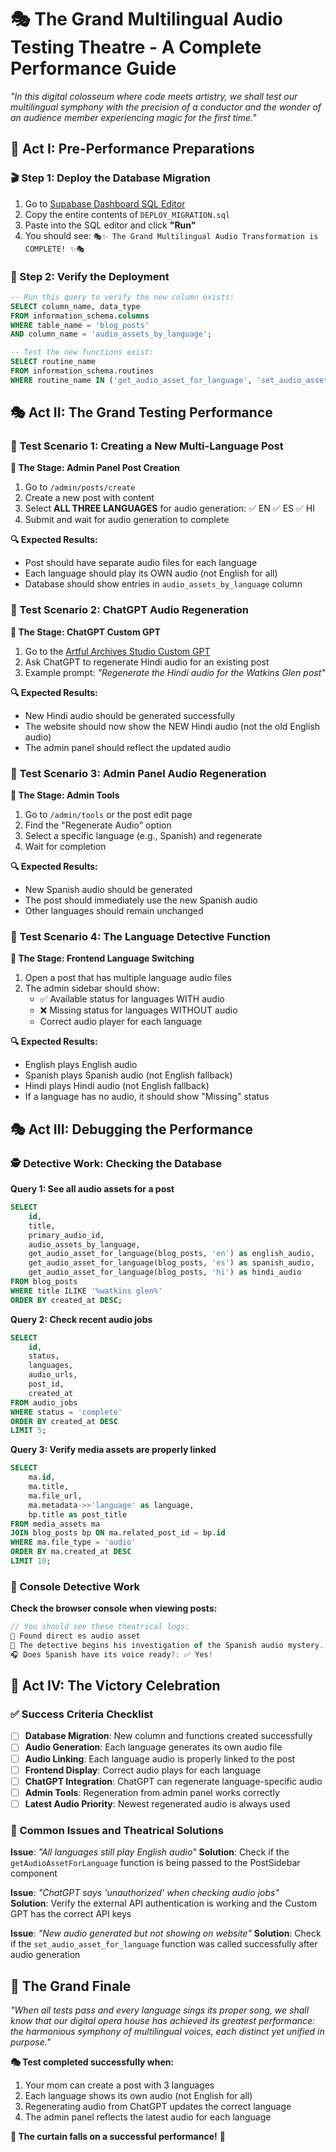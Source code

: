 # 🎭 The Grand Multilingual Audio Testing Theatre - A Complete Performance Guide

*"In this digital colosseum where code meets artistry, we shall test our multilingual symphony with the precision of a conductor and the wonder of an audience member experiencing magic for the first time."*

## 🎪 Act I: Pre-Performance Preparations

### 🎬 Step 1: Deploy the Database Migration
1. Go to [Supabase Dashboard SQL Editor](https://supabase.com/dashboard/project/tjkpliasdjpgunbhsiza/sql/new)
2. Copy the entire contents of `DEPLOY_MIGRATION.sql` 
3. Paste into the SQL editor and click **"Run"**
4. You should see: `🎭✨ The Grand Multilingual Audio Transformation is COMPLETE! ✨🎭`

### 🎯 Step 2: Verify the Deployment
```sql
-- Run this query to verify the new column exists:
SELECT column_name, data_type 
FROM information_schema.columns 
WHERE table_name = 'blog_posts' 
AND column_name = 'audio_assets_by_language';

-- Test the new functions exist:
SELECT routine_name 
FROM information_schema.routines 
WHERE routine_name IN ('get_audio_asset_for_language', 'set_audio_asset_for_language');
```

## 🎭 Act II: The Grand Testing Performance

### 🌟 Test Scenario 1: Creating a New Multi-Language Post

**🎪 The Stage: Admin Panel Post Creation**
1. Go to `/admin/posts/create`
2. Create a new post with content
3. Select **ALL THREE LANGUAGES** for audio generation: ✅ EN ✅ ES ✅ HI
4. Submit and wait for audio generation to complete

**🔍 Expected Results:**
- Post should have separate audio files for each language
- Each language should play its OWN audio (not English for all)
- Database should show entries in `audio_assets_by_language` column

### 🌟 Test Scenario 2: ChatGPT Audio Regeneration  

**🎪 The Stage: ChatGPT Custom GPT**
1. Go to the [Artful Archives Studio Custom GPT](https://chatgpt.com/g/g-68709610e134819187ab5967e4f2adff-artful-archives-studio-internal-agent)
2. Ask ChatGPT to regenerate Hindi audio for an existing post
3. Example prompt: *"Regenerate the Hindi audio for the Watkins Glen post"*

**🔍 Expected Results:**
- New Hindi audio should be generated successfully
- The website should now show the NEW Hindi audio (not the old English audio)
- The admin panel should reflect the updated audio

### 🌟 Test Scenario 3: Admin Panel Audio Regeneration

**🎪 The Stage: Admin Tools**
1. Go to `/admin/tools` or the post edit page
2. Find the "Regenerate Audio" option
3. Select a specific language (e.g., Spanish) and regenerate
4. Wait for completion

**🔍 Expected Results:**
- New Spanish audio should be generated
- The post should immediately use the new Spanish audio
- Other languages should remain unchanged

### 🌟 Test Scenario 4: The Language Detective Function

**🎪 The Stage: Frontend Language Switching**
1. Open a post that has multiple language audio files
2. The admin sidebar should show:
   - ✅ Available status for languages WITH audio
   - ❌ Missing status for languages WITHOUT audio
   - Correct audio player for each language

**🔍 Expected Results:**
- English plays English audio
- Spanish plays Spanish audio (not English fallback)
- Hindi plays Hindi audio (not English fallback)
- If a language has no audio, it should show "Missing" status

## 🎭 Act III: Debugging the Performance

### 🕵️ Detective Work: Checking the Database

**Query 1: See all audio assets for a post**
```sql
SELECT 
    id,
    title,
    primary_audio_id,
    audio_assets_by_language,
    get_audio_asset_for_language(blog_posts, 'en') as english_audio,
    get_audio_asset_for_language(blog_posts, 'es') as spanish_audio,
    get_audio_asset_for_language(blog_posts, 'hi') as hindi_audio
FROM blog_posts 
WHERE title ILIKE '%watkins glen%'
ORDER BY created_at DESC;
```

**Query 2: Check recent audio jobs**
```sql
SELECT 
    id,
    status,
    languages,
    audio_urls,
    post_id,
    created_at
FROM audio_jobs 
WHERE status = 'complete'
ORDER BY created_at DESC
LIMIT 5;
```

**Query 3: Verify media assets are properly linked**
```sql
SELECT 
    ma.id,
    ma.title,
    ma.file_url,
    ma.metadata->>'language' as language,
    bp.title as post_title
FROM media_assets ma
JOIN blog_posts bp ON ma.related_post_id = bp.id
WHERE ma.file_type = 'audio'
ORDER BY ma.created_at DESC
LIMIT 10;
```

### 🎪 Console Detective Work

**Check the browser console when viewing posts:**
```javascript
// You should see these theatrical logs:
🎯 Found direct es audio asset
🎵 The detective begins his investigation of the Spanish audio mystery...
🎧 Does Spanish have its voice ready?: ✅ Yes!
```

## 🎊 Act IV: The Victory Celebration

### ✅ Success Criteria Checklist

- [ ] **Database Migration**: New column and functions created successfully
- [ ] **Audio Generation**: Each language generates its own audio file  
- [ ] **Audio Linking**: Each language audio is properly linked to the post
- [ ] **Frontend Display**: Correct audio plays for each language
- [ ] **ChatGPT Integration**: ChatGPT can regenerate language-specific audio
- [ ] **Admin Tools**: Regeneration from admin panel works correctly
- [ ] **Latest Audio Priority**: Newest regenerated audio is always used

### 🚨 Common Issues and Theatrical Solutions

**Issue**: *"All languages still play English audio"*
**Solution**: Check if the `getAudioAssetForLanguage` function is being passed to the PostSidebar component

**Issue**: *"ChatGPT says 'unauthorized' when checking audio jobs"*  
**Solution**: Verify the external API authentication is working and the Custom GPT has the correct API keys

**Issue**: *"New audio generated but not showing on website"*
**Solution**: Check if the `set_audio_asset_for_language` function was called successfully after audio generation

## 🌟 The Grand Finale

*"When all tests pass and every language sings its proper song, we shall know that our digital opera house has achieved its greatest performance: the harmonious symphony of multilingual voices, each distinct yet unified in purpose."*

**🎭 Test completed successfully when:**
1. Your mom can create a post with 3 languages
2. Each language shows its own audio (not English for all)
3. Regenerating audio from ChatGPT updates the correct language
4. The admin panel reflects the latest audio for each language

**🎊 The curtain falls on a successful performance!** 🎊